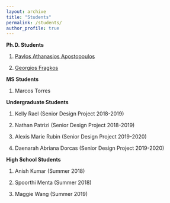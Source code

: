 ```yaml
---
layout: archive
title: "Students"
permalink: /students/
author_profile: true
---
```



**Ph.D. Students**

1. [Pavlos Athanasios Apostopoulos](https://pavlosapost.github.io/)

2. [Georgios Fragkos](https://geofragkos.github.io/)

**MS Students**

1. Marcos Torres

**Undergraduate Students**

1. Kelly Rael (Senior Design Project 2018-2019)

2. Nathan Patrizi (Senior Design Project 2018-2019)

3. Alexis Marie Rubin	(Senior Design Project 2019-2020)

4. Daenarah Abriana Dorcas (Senior Design Project 2019-2020)

**High School Students**

1. Anish Kumar (Summer 2018)

2. Spoorthi Menta (Summer 2018)

3. Maggie Wang (Summer 2019)
